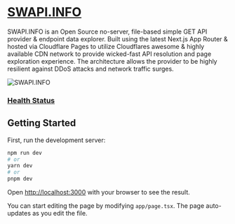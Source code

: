 # [SWAPI.INFO](https://swapi.info)

SWAPI.INFO is an Open Source no-server, file-based simple GET API provider & endpoint data explorer. Built using the latest Next.js App Router & hosted via Cloudflare Pages to utilize Cloudflares awesome & highly available CDN network to provide wicked-fast API resolution and page exploration experience. The architecture allows the provider to be highly resilient against DDoS attacks and network traffic surges.

![SWAPI.INFO](https://swapi.info/opengraph-image.png)

### [Health Status](https://status.swapi.info/)

## Getting Started

First, run the development server:

```bash
npm run dev
# or
yarn dev
# or
pnpm dev
```

Open [http://localhost:3000](http://localhost:3000) with your browser to see the result.

You can start editing the page by modifying `app/page.tsx`. The page auto-updates as you edit the file.
